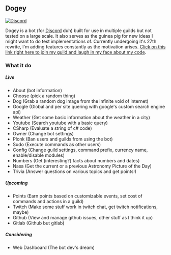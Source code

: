 ## Dogey  
[![Discord](https://discordapp.com/api/guilds/158057120493862912/widget.png)](https://discord.gg/B4BwQ8r)  

Dogey is a bot (for [Discord](https://discordapp.com) duh) built for use in multiple guilds but not tested on a large scale. It also serves as the guinea pig for new ideas I might want to do test implementations of. Currently undergoing it's 27th rewrite, I'm adding features constantly as the motivation arises. [Click on this link right here to join my guild and laugh in my face about my code](https://discord.gg/B4BwQ8r).

### What it do
##### Live
- About (bot information)
- Choose (pick a random thing)
- Dog (Grab a random dog image from the infinite void of internet)
- Google (Global and per site quering with google's custom search engine api)
- Weather (Get some basic information about the weather in a city)
- Youtube (Search youtube with a basic query)
- CSharp (Evaluate a string of c# code)
- Owner (Change bot settings)
- Plonk (Ban users and guilds from using the bot)
- Sudo (Execute commands as other users)
- Config (Change guild settings, command prefix, currency name, enable/disable modules)
- Numbers (Get (interesting?) facts about numbers and dates)
- Nasa (Get the current or a previous Astronomy Picture of the Day)
- Trivia (Answer questions on various topics and get points!)

##### Upcoming
- Points (Earn points based on customizable events, set cost of commands and actions in a guild)
- Twitch (Make some stuff work in twitch chat, get twitch notifications, maybe)
- Github (View and manage github issues, other stuff as I think it up)
- Gitlab (Github but gitlab)

##### Considering
- Web Dashboard (The bot dev's dream)
